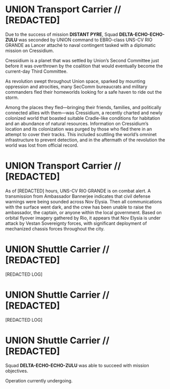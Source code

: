 # UNION Transport Carrier // [REDACTED]
Due to the success of mission **DISTANT PYRE**, Squad **DELTA-ECHO-ECHO-ZULU** was seconded by UNION command to EBRO-class UNS-CV RIO GRANDE as Lancer attaché to naval contingent tasked with a diplomatic mission on Cressidium.

Cressidium is a planet that was settled by Union’s Second Committee just before it was overthrown by the coalition that would eventually become the current-day Third Committee. 

As revolution swept throughout Union space, sparked by mounting oppression and atrocities, many SecComm bureaucrats and military commanders fled their homeworlds looking for a safe haven to ride out the storm. 

Among the places they fled—bringing their friends, families, and politically connected allies with them—was Cressidium, a recently charted and newly colonized world that boasted suitable Cradle-like conditions for habitation and an abundance of natural resources. Information on Cressidium’s location and its colonization was purged by those who fled there in an attempt to cover their tracks. This included scuttling the world’s omninet infrastructure to prevent detection, and in the aftermath of the revolution the world was lost from official record.

# UNION Transport Carrier // [REDACTED]
As of [REDACTED] hours, UNS-CV RIO GRANDE is on combat alert. A transmission from
Ambassador Bannerjee indicates that civil defense warnings were being sounded across Nov Elysia. Then all communications with the surface went dark, and the crew has been unable to raise the ambassador, the captain, or anyone within the local government.
Based on orbital flyover imagery gathered by Rio, it appears that Nov Elysia is under attack by Vestan Sovereignty forces, with significant deployment of mechanized chassis forces throughout the city.


# UNION Shuttle Carrier // [REDACTED]

[REDACTED LOG]

# UNION Shuttle Carrier // [REDACTED]

[REDACTED LOG]

# UNION Shuttle Carrier // [REDACTED]

Squad **DELTA-ECHO-ECHO-ZULU** was able to succeed with mission objectives.

Operation currently undergoing.

